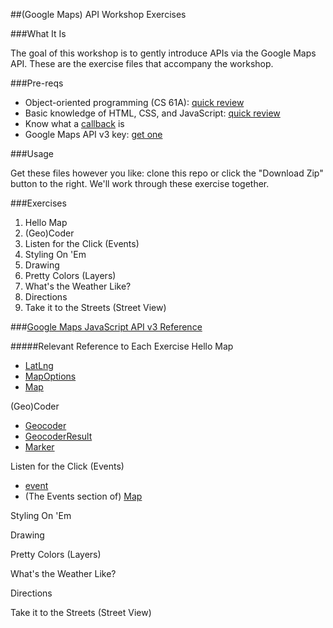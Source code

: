 ##(Google Maps) API Workshop Exercises

###What It Is

The goal of this workshop is to gently introduce APIs via the Google Maps API. These are the exercise files that accompany the workshop.

###Pre-reqs

- Object-oriented programming (CS 61A): [quick review](http://www-inst.eecs.berkeley.edu/~cs61a/sp14/disc/discussion06.pdf)
- Basic knowledge of HTML, CSS, and JavaScript: [quick review](http://learn.shayhowe.com/advanced-html-css/)
- Know what a [callback](http://www.impressivewebs.com/callback-functions-javascript/) is
- Google Maps API v3 key: [get one](https://code.google.com/apis/console)

###Usage

Get these files however you like: clone this repo or click the "Download Zip" button to the right. We'll work through these exercise together.

###Exercises
1. Hello Map
2. (Geo)Coder
3. Listen for the Click (Events)
4. Styling On 'Em
5. Drawing
6. Pretty Colors (Layers)
7. What's the Weather Like?
8. Directions
9. Take it to the Streets (Street View)


###[Google Maps JavaScript API v3 Reference](https://developers.google.com/maps/documentation/javascript/reference?hl=en)

#####Relevant Reference to Each Exercise
Hello Map

- [LatLng](https://developers.google.com/maps/documentation/javascript/reference?hl=en#LatLng)
- [MapOptions](https://developers.google.com/maps/documentation/javascript/reference?hl=en#MapOptions)
- [Map](https://developers.google.com/maps/documentation/javascript/reference?hl=en#Map)

(Geo)Coder

- [Geocoder](https://developers.google.com/maps/documentation/javascript/reference?hl=en#Geocoder)
- [GeocoderResult](https://developers.google.com/maps/documentation/javascript/reference?hl=en#GeocoderResult)
- [Marker](https://developers.google.com/maps/documentation/javascript/reference?hl=en#Marker)

Listen for the Click (Events)

- [event](https://developers.google.com/maps/documentation/javascript/reference?hl=en#event)
- (The Events section of) [Map](https://developers.google.com/maps/documentation/javascript/reference?hl=en#Map)

Styling On 'Em


Drawing


Pretty Colors (Layers)


What's the Weather Like?


Directions


Take it to the Streets (Street View)